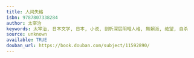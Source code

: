 ```yaml
---
title: 人间失格
isbn: 9787807338284
author: 太宰治
keywords: 太宰治, 日本文学, 日本, 小说, 剖析深层阴暗人格, 無賴派, 绝望, 自杀
source: unknown
available: TRUE
douban_url: https://book.douban.com/subject/11592890/
---
```

